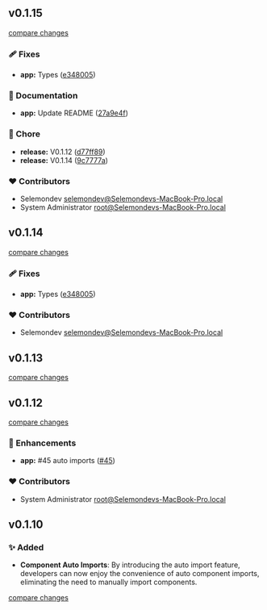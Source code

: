 ## v0.1.15

[compare changes](https://github.com/selemondev/vue3-tailwind-tabs/compare/v0.1.12...v0.1.15)

### 🩹 Fixes

- **app:** Types ([e348005](https://github.com/selemondev/vue3-tailwind-tabs/commit/e348005))

### 📖 Documentation

- **app:** Update README ([27a9e4f](https://github.com/selemondev/vue3-tailwind-tabs/commit/27a9e4f))

### 🏡 Chore

- **release:** V0.1.12 ([d77ff89](https://github.com/selemondev/vue3-tailwind-tabs/commit/d77ff89))
- **release:** V0.1.14 ([9c7777a](https://github.com/selemondev/vue3-tailwind-tabs/commit/9c7777a))

### ❤️  Contributors

- Selemondev <selemondev@Selemondevs-MacBook-Pro.local>
- System Administrator <root@Selemondevs-MacBook-Pro.local>

## v0.1.14

[compare changes](https://github.com/selemondev/vue3-tailwind-tabs/compare/v0.1.12...v0.1.14)

### 🩹 Fixes

- **app:** Types ([e348005](https://github.com/selemondev/vue3-tailwind-tabs/commit/e348005))

### ❤️  Contributors

- Selemondev <selemondev@Selemondevs-MacBook-Pro.local>

## v0.1.13

[compare changes](https://github.com/selemondev/vue3-tailwind-tabs/compare/v0.1.12...v0.1.13)

## v0.1.12

[compare changes](https://github.com/selemondev/vue3-tailwind-tabs/compare/v0.1.9...v0.1.12)

### 🚀 Enhancements

- **app:** #45 auto imports ([#45](https://github.com/selemondev/vue3-tailwind-tabs/issues/45))

### ❤️  Contributors

- System Administrator <root@Selemondevs-MacBook-Pro.local>

## v0.1.10

### ✨ Added
- **Component Auto Imports**: By introducing the auto import feature, developers can now enjoy the convenience of auto component imports, eliminating the need to manually import components.

[compare changes](https://github.com/selemondev/vue3-tailwind-tabs/compare/v0.1.9...v0.1.10)





